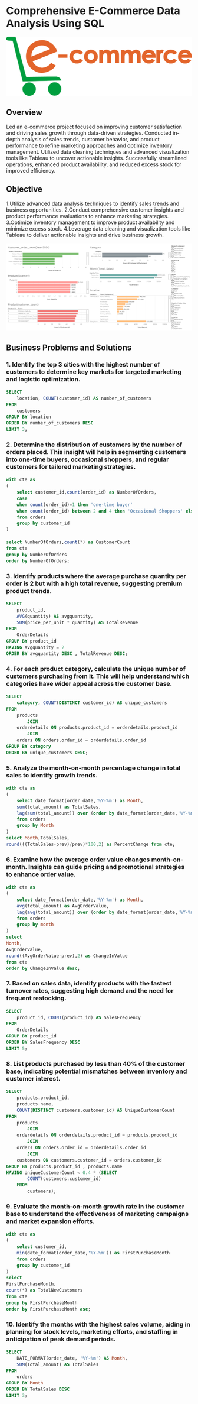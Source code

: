 # Comprehensive E-Commerce Data Analysis Using SQL
![E-Commerce Logo](https://github.com/Bhavana570/E-Commerce-Company/blob/16a76a48b84e791ac5e05559eb2511c8fd0b5d3c/e-commerce(pic).png)

## Overview
Led an e-commerce project focused on improving customer satisfaction and driving sales growth through data-driven strategies. Conducted in-depth analysis of sales trends, customer behavior, and product performance to refine marketing approaches and optimize inventory management. Utilized data cleaning techniques and advanced visualization tools like Tableau to uncover actionable insights. Successfully streamlined operations, enhanced product availability, and reduced excess stock for improved efficiency.

## Objective
1.Utilize advanced data analysis techniques to identify sales trends and business opportunities.
2.Conduct comprehensive customer insights and product performance evaluations to enhance marketing strategies.
3.Optimize inventory management to improve product availability and minimize excess stock.
4.Leverage data cleaning and visualization tools like Tableau to deliver actionable insights and drive business growth.

![Dashboard](https://github.com/Bhavana570/E-Commerce-Company/blob/main/Dashboard(E-Commerce%20Company).png)

## Business Problems and Solutions

### 1. Identify the top 3 cities with the highest number of customers to determine key markets for targeted marketing and logistic optimization.

```sql
SELECT 
    location, COUNT(customer_id) AS number_of_customers
FROM
    customers
GROUP BY location
ORDER BY number_of_customers DESC
LIMIT 3;
```

### 2. Determine the distribution of customers by the number of orders placed. This insight will help in segmenting customers into one-time buyers, occasional shoppers, and regular customers for tailored marketing strategies.

```sql
with cte as 
(
    select customer_id,count(order_id) as NumberOfOrders,
    case
    when count(order_id)=1 then 'one-time buyer'
    when count(order_id) between 2 and 4 then 'Occasional Shoppers' else 'Regular customers' end as customer_segment
    from orders
    group by customer_id
)

select NumberOfOrders,count(*) as CustomerCount
from cte
group by NumberOfOrders
order by NumberOfOrders;
```

### 3. Identify products where the average purchase quantity per order is 2 but with a high total revenue, suggesting premium product trends.

```sql
SELECT 
    product_id,
    AVG(quantity) AS avgquantity,
    SUM(price_per_unit * quantity) AS TotalRevenue
FROM
    OrderDetails
GROUP BY product_id
HAVING avgquantity = 2
ORDER BY avgquantity DESC , TotalRevenue DESC;
```

### 4. For each product category, calculate the unique number of customers purchasing from it. This will help understand which categories have wider appeal across the customer base.

```sql
SELECT 
    category, COUNT(DISTINCT customer_id) AS unique_customers
FROM
    products
        JOIN
    orderdetails ON products.product_id = orderdetails.product_id
        JOIN
    orders ON orders.order_id = orderdetails.order_id
GROUP BY category
ORDER BY unique_customers DESC;
```

### 5. Analyze the month-on-month percentage change in total sales to identify growth trends.

```sql
with cte as
(
    select date_format(order_date,'%Y-%m') as Month,
    sum(total_amount) as TotalSales,
    lag(sum(total_amount)) over (order by date_format(order_date,'%Y-%m')) as prev
    from orders
    group by Month
)
select Month,TotalSales,
round(((TotalSales-prev)/prev)*100,2) as PercentChange from cte;
```

### 6. Examine how the average order value changes month-on-month. Insights can guide pricing and promotional strategies to enhance order value.

```sql
with cte as
(
    select date_format(order_date,'%Y-%m') as Month,
    avg(total_amount) as AvgOrderValue,
    lag(avg(total_amount)) over (order by date_format(order_date,'%Y-%m'),avg(total_amount)) as prev
    from orders
    group by month
)
select 
Month,
AvgOrderValue,
round((AvgOrderValue-prev),2) as ChangeInValue
from cte
order by ChangeInValue desc;
```

### 7. Based on sales data, identify products with the fastest turnover rates, suggesting high demand and the need for frequent restocking.

```sql
SELECT 
    product_id, COUNT(product_id) AS SalesFrequency
FROM
    OrderDetails
GROUP BY product_id
ORDER BY SalesFrequency DESC
LIMIT 5;
```

### 8. List products purchased by less than 40% of the customer base, indicating potential mismatches between inventory and customer interest.

```sql
SELECT 
    products.product_id,
    products.name,
    COUNT(DISTINCT customers.customer_id) AS UniqueCustomerCount
FROM
    products
        JOIN
    orderdetails ON orderdetails.product_id = products.product_id
        JOIN
    orders ON orders.order_id = orderdetails.order_id
        JOIN
    customers ON customers.customer_id = orders.customer_id
GROUP BY products.product_id , products.name
HAVING UniqueCustomerCount < 0.4 * (SELECT 
        COUNT(customers.customer_id)
    FROM
        customers);
```

### 9. Evaluate the month-on-month growth rate in the customer base to understand the effectiveness of marketing campaigns and market expansion efforts.

```sql
with cte as
(
    select customer_id,
    min(date_format(order_date,'%Y-%m')) as FirstPurchaseMonth
    from orders
    group by customer_id
)
select 
FirstPurchaseMonth,
count(*) as TotalNewCustomers
from cte 
group by FirstPurchaseMonth
order by FirstPurchaseMonth asc;
```

### 10. Identify the months with the highest sales volume, aiding in planning for stock levels, marketing efforts, and staffing in anticipation of peak demand periods.

```sql
SELECT 
    DATE_FORMAT(order_date, '%Y-%m') AS Month,
    SUM(Total_amount) AS TotalSales
FROM
    orders
GROUP BY Month
ORDER BY TotalSales DESC
LIMIT 3;
```








